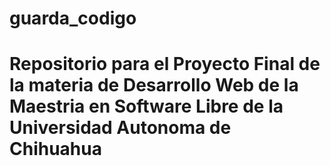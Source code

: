 # guarda_codigo

# Repositorio para el Proyecto Final de la materia de Desarrollo Web de la Maestria en Software Libre de la Universidad Autonoma de Chihuahua 
